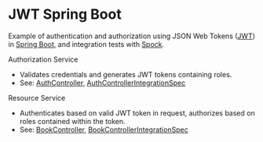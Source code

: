 # JWT Spring Boot

Example of authentication and authorization using JSON Web Tokens ([JWT](https://jwt.io)) in [Spring Boot](http://spring.io/projects/spring-boot), and integration tests with [Spock](http://spockframework.org/).

Authorization Service
- Validates credentials and generates JWT tokens containing roles.
- See: [AuthController](src/main/groovy/com/pdeters/web/AuthController.groovy), [AuthControllerIntegrationSpec](src/integTest/groovy/com/pdeters/web/AuthControllerIntegrationSpec.groovy)

Resource Service
- Authenticates based on valid JWT token in request, authorizes based on roles contained within the token.
- See: [BookController](src/main/groovy/com/pdeters/web/BookController.groovy), [BookControllerIntegrationSpec](src/integTest/groovy/com/pdeters/web/BookControllerIntegrationSpec.groovy)
